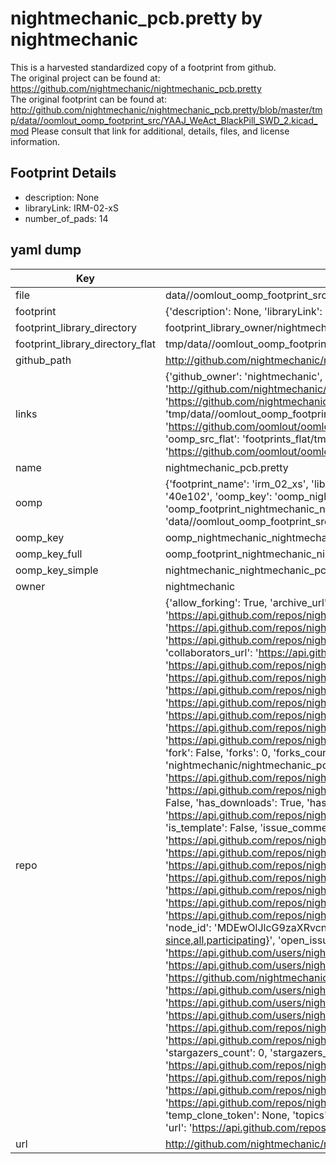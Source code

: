 # nightmechanic_pcb.pretty by nightmechanic  
This is a harvested standardized copy of a footprint from github.  
The original project can be found at:  
https://github.com/nightmechanic/nightmechanic_pcb.pretty  
The original footprint can be found at:
http://github.com/nightmechanic/nightmechanic_pcb.pretty/blob/master/tmp/data//oomlout_oomp_footprint_src/YAAJ_WeAct_BlackPill_SWD_2.kicad_mod
Please consult that link for additional, details, files, and license information.  
## Footprint Details
* description: None  
* libraryLink: IRM-02-xS  
* number_of_pads: 14  
## yaml dump  
| Key | Value |  
| --- | --- |  
| file | data//oomlout_oomp_footprint_src/nightmechanic_pcb.pretty/IRM-02-xS.kicad_mod |  
| footprint | {'description': None, 'libraryLink': 'IRM-02-xS', 'number_of_pads': 14} |  
| footprint_library_directory | footprint_library_owner/nightmechanic_nightmechanic_pcb.pretty |  
| footprint_library_directory_flat | tmp/data//oomlout_oomp_footprint_src/footprints_flat/nightmechanic_nightmechanic_pcb_irm_02_xs/working |  
| github_path | http://github.com/nightmechanic/nightmechanic_pcb.pretty/blob/master/tmp/data//oomlout_oomp_footprint_src/IRM-02-xS.kicad_mod |  
| links | {'github_owner': 'nightmechanic', 'github_repo_name': 'nightmechanic_pcb.pretty', 'github_src': 'http://github.com/nightmechanic/nightmechanic_pcb.pretty/blob/master/tmp/data//oomlout_oomp_footprint_src/YAAJ_WeAct_BlackPill_SWD_2.kicad_mod', 'github_src_repo': 'https://github.com/nightmechanic/nightmechanic_pcb.pretty', 'oomp_bot': 'tmp/data//oomlout_oomp_footprint_src/footprints/nightmechanic_nightmechanic_pcb_irm_02_xs/working', 'oomp_bot_github': 'https://github.com/oomlout/oomlout_oomp_footprint_bot/tree/main/tmp/data//oomlout_oomp_footprint_src/footprints/nightmechanic_nightmechanic_pcb_irm_02_xs/working', 'oomp_src_flat': 'footprints_flat/tmp/data//oomlout_oomp_footprint_src/footprints_flat/nightmechanic_nightmechanic_pcb_irm_02_xs/working', 'oomp_src_flat_github': 'https://github.com/oomlout/oomlout_oomp_footprint_src/tree/main/tmp/data//oomlout_oomp_footprint_src/footprints_flat/nightmechanic_nightmechanic_pcb_irm_02_xs/working'} |  
| name | nightmechanic_pcb.pretty |  
| oomp | {'footprint_name': 'irm_02_xs', 'library_name': 'nightmechanic_pcb', 'md5': '40e10261fede9e41b749bfe84c82a955', 'md5_10': '40e10261fe', 'md5_5': '40e10', 'md5_6': '40e102', 'oomp_key': 'oomp_nightmechanic_nightmechanic_pcb_irm_02_xs', 'oomp_key_extra': 'oomp_footprint_nightmechanic_nightmechanic_pcb_irm_02_xs', 'oomp_key_full': 'oomp_footprint_nightmechanic_nightmechanic_pcb_irm_02_xs_40e102', 'oomp_key_simple': 'nightmechanic_nightmechanic_pcb_irm_02_xs', 'original_filename': 'data//oomlout_oomp_footprint_src/nightmechanic_pcb.pretty/IRM-02-xS.kicad_mod', 'owner_name': 'nightmechanic'} |  
| oomp_key | oomp_nightmechanic_nightmechanic_pcb_irm_02_xs |  
| oomp_key_full | oomp_footprint_nightmechanic_nightmechanic_pcb_irm_02_xs |  
| oomp_key_simple | nightmechanic_nightmechanic_pcb_irm_02_xs |  
| owner | nightmechanic |  
| repo | {'allow_forking': True, 'archive_url': 'https://api.github.com/repos/nightmechanic/nightmechanic_pcb.pretty/{archive_format}{/ref}', 'archived': False, 'assignees_url': 'https://api.github.com/repos/nightmechanic/nightmechanic_pcb.pretty/assignees{/user}', 'blobs_url': 'https://api.github.com/repos/nightmechanic/nightmechanic_pcb.pretty/git/blobs{/sha}', 'branches_url': 'https://api.github.com/repos/nightmechanic/nightmechanic_pcb.pretty/branches{/branch}', 'clone_url': 'https://github.com/nightmechanic/nightmechanic_pcb.pretty.git', 'collaborators_url': 'https://api.github.com/repos/nightmechanic/nightmechanic_pcb.pretty/collaborators{/collaborator}', 'comments_url': 'https://api.github.com/repos/nightmechanic/nightmechanic_pcb.pretty/comments{/number}', 'commits_url': 'https://api.github.com/repos/nightmechanic/nightmechanic_pcb.pretty/commits{/sha}', 'compare_url': 'https://api.github.com/repos/nightmechanic/nightmechanic_pcb.pretty/compare/{base}...{head}', 'contents_url': 'https://api.github.com/repos/nightmechanic/nightmechanic_pcb.pretty/contents/{+path}', 'contributors_url': 'https://api.github.com/repos/nightmechanic/nightmechanic_pcb.pretty/contributors', 'created_at': '2016-03-10T20:00:26Z', 'default_branch': 'master', 'deployments_url': 'https://api.github.com/repos/nightmechanic/nightmechanic_pcb.pretty/deployments', 'description': 'Kicad module library', 'disabled': False, 'downloads_url': 'https://api.github.com/repos/nightmechanic/nightmechanic_pcb.pretty/downloads', 'events_url': 'https://api.github.com/repos/nightmechanic/nightmechanic_pcb.pretty/events', 'fork': False, 'forks': 0, 'forks_count': 0, 'forks_url': 'https://api.github.com/repos/nightmechanic/nightmechanic_pcb.pretty/forks', 'full_name': 'nightmechanic/nightmechanic_pcb.pretty', 'git_commits_url': 'https://api.github.com/repos/nightmechanic/nightmechanic_pcb.pretty/git/commits{/sha}', 'git_refs_url': 'https://api.github.com/repos/nightmechanic/nightmechanic_pcb.pretty/git/refs{/sha}', 'git_tags_url': 'https://api.github.com/repos/nightmechanic/nightmechanic_pcb.pretty/git/tags{/sha}', 'git_url': 'git://github.com/nightmechanic/nightmechanic_pcb.pretty.git', 'has_discussions': False, 'has_downloads': True, 'has_issues': True, 'has_pages': False, 'has_projects': True, 'has_wiki': True, 'homepage': None, 'hooks_url': 'https://api.github.com/repos/nightmechanic/nightmechanic_pcb.pretty/hooks', 'html_url': 'https://github.com/nightmechanic/nightmechanic_pcb.pretty', 'id': 53613076, 'is_template': False, 'issue_comment_url': 'https://api.github.com/repos/nightmechanic/nightmechanic_pcb.pretty/issues/comments{/number}', 'issue_events_url': 'https://api.github.com/repos/nightmechanic/nightmechanic_pcb.pretty/issues/events{/number}', 'issues_url': 'https://api.github.com/repos/nightmechanic/nightmechanic_pcb.pretty/issues{/number}', 'keys_url': 'https://api.github.com/repos/nightmechanic/nightmechanic_pcb.pretty/keys{/key_id}', 'labels_url': 'https://api.github.com/repos/nightmechanic/nightmechanic_pcb.pretty/labels{/name}', 'language': None, 'languages_url': 'https://api.github.com/repos/nightmechanic/nightmechanic_pcb.pretty/languages', 'license': None, 'merges_url': 'https://api.github.com/repos/nightmechanic/nightmechanic_pcb.pretty/merges', 'milestones_url': 'https://api.github.com/repos/nightmechanic/nightmechanic_pcb.pretty/milestones{/number}', 'mirror_url': None, 'name': 'nightmechanic_pcb.pretty', 'network_count': 0, 'node_id': 'MDEwOlJlcG9zaXRvcnk1MzYxMzA3Ng==', 'notifications_url': 'https://api.github.com/repos/nightmechanic/nightmechanic_pcb.pretty/notifications{?since,all,participating}', 'open_issues': 0, 'open_issues_count': 0, 'owner': {'avatar_url': 'https://avatars.githubusercontent.com/u/1254429?v=4', 'events_url': 'https://api.github.com/users/nightmechanic/events{/privacy}', 'followers_url': 'https://api.github.com/users/nightmechanic/followers', 'following_url': 'https://api.github.com/users/nightmechanic/following{/other_user}', 'gists_url': 'https://api.github.com/users/nightmechanic/gists{/gist_id}', 'gravatar_id': '', 'html_url': 'https://github.com/nightmechanic', 'id': 1254429, 'login': 'nightmechanic', 'node_id': 'MDQ6VXNlcjEyNTQ0Mjk=', 'organizations_url': 'https://api.github.com/users/nightmechanic/orgs', 'received_events_url': 'https://api.github.com/users/nightmechanic/received_events', 'repos_url': 'https://api.github.com/users/nightmechanic/repos', 'site_admin': False, 'starred_url': 'https://api.github.com/users/nightmechanic/starred{/owner}{/repo}', 'subscriptions_url': 'https://api.github.com/users/nightmechanic/subscriptions', 'type': 'User', 'url': 'https://api.github.com/users/nightmechanic'}, 'private': False, 'pulls_url': 'https://api.github.com/repos/nightmechanic/nightmechanic_pcb.pretty/pulls{/number}', 'pushed_at': '2022-09-12T13:57:36Z', 'releases_url': 'https://api.github.com/repos/nightmechanic/nightmechanic_pcb.pretty/releases{/id}', 'size': 959, 'ssh_url': 'git@github.com:nightmechanic/nightmechanic_pcb.pretty.git', 'stargazers_count': 0, 'stargazers_url': 'https://api.github.com/repos/nightmechanic/nightmechanic_pcb.pretty/stargazers', 'statuses_url': 'https://api.github.com/repos/nightmechanic/nightmechanic_pcb.pretty/statuses/{sha}', 'subscribers_count': 1, 'subscribers_url': 'https://api.github.com/repos/nightmechanic/nightmechanic_pcb.pretty/subscribers', 'subscription_url': 'https://api.github.com/repos/nightmechanic/nightmechanic_pcb.pretty/subscription', 'svn_url': 'https://github.com/nightmechanic/nightmechanic_pcb.pretty', 'tags_url': 'https://api.github.com/repos/nightmechanic/nightmechanic_pcb.pretty/tags', 'teams_url': 'https://api.github.com/repos/nightmechanic/nightmechanic_pcb.pretty/teams', 'temp_clone_token': None, 'topics': [], 'trees_url': 'https://api.github.com/repos/nightmechanic/nightmechanic_pcb.pretty/git/trees{/sha}', 'updated_at': '2022-09-11T21:59:20Z', 'url': 'https://api.github.com/repos/nightmechanic/nightmechanic_pcb.pretty', 'visibility': 'public', 'watchers': 0, 'watchers_count': 0, 'web_commit_signoff_required': False} |  
| url | http://github.com/nightmechanic/nightmechanic_pcb.pretty |  

